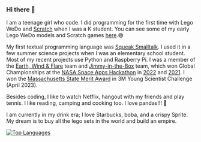 ### Hi there 👋

I am a teenage girl who code. I did programming for the first time with Lego WeDo and [Scratch](https://scratch.mit.edu/users/hssboston/) when I was a K student. You can see some of my early Lego WeDo models and Scratch games [here](https://github.com/HSSBoston/early).😄

My first textual programming language was [Squeak Smalltalk](https://squeak.org/). I used it in a few summer science projects when I was an elementary school student. Most of my recent projects use Python and Raspberry Pi. I was a member of the [Earth, Wind & Flare](https://github.com/HSSBoston/earth-wind-and-flare) team and [Jimmy-in-the-Box](https://github.com/HSSBoston/jimmy-in-the-box) team, which won Global Championships at the [NASA Space Apps Hackathon](https://spaceappschallenge.org/) in [2022](https://2022.spaceappschallenge.org/awards/) and [2021](https://2021.spaceappschallenge.org/awards/). I won the [Massachusetts State Merit Award](https://youngscientistlab.com/annual-challenge/finalists-mentors-judges/state-merit-winners?years=2023) in 3M Young Scientist Challenge (April 2023).

Besides coding, I like to watch Netflix, hangout with my friends and play tennis. I like reading, camping and cooking too. I love pandas!!! :panda_face: 

I am currently in my drink era; I love Starbucks, boba, and a crispy Sprite. My dream is to buy all the lego sets in the world and build an empire.

[![Top Languages](https://github-readme-stats.vercel.app/api/top-langs/?username=hssboston&layout=compact)](https://github.com/hssboston)


<!--
**HSSBoston/hssboston** is a ✨ _special_ ✨ repository because its `README.md` (this file) appears on your GitHub profile.

Here are some ideas to get you started:

- 🔭 I’m currently working on ...
- 🌱 I’m currently learning ...
- 👯 I’m looking to collaborate on ...
- 🤔 I’m looking for help with ...
- 💬 Ask me about ...
- 📫 How to reach me: ...
- 😄 Pronouns: ...
- ⚡ Fun fact: ...
-->
